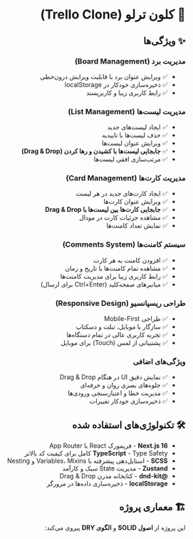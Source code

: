 <div dir="rtl">

# 🎯 کلون ترلو (Trello Clone)

## ✨ ویژگی‌ها

### مدیریت برد (Board Management)
- ✅ ویرایش عنوان برد با قابلیت ویرایش درون‌خطی
- ✅ ذخیره‌سازی خودکار در localStorage
- ✅ رابط کاربری زیبا و کاربرپسند

### مدیریت لیست‌ها (List Management)
- ✅ ایجاد لیست‌های جدید
- ✅ حذف لیست‌ها با تاییدیه
- ✅ ویرایش عنوان لیست‌ها
- ✅ **جابجایی لیست‌ها با کشیدن و رها کردن (Drag & Drop)**
- ✅ مرتب‌سازی افقی لیست‌ها

### مدیریت کارت‌ها (Card Management)
- ✅ ایجاد کارت‌های جدید در هر لیست
- ✅ ویرایش عنوان کارت‌ها
- ✅ **جابجایی کارت‌ها بین لیست‌ها با Drag & Drop**
- ✅ مشاهده جزئیات کارت در مودال
- ✅ نمایش تعداد کامنت‌ها

### سیستم کامنت‌ها (Comments System)
- ✅ افزودن کامنت به هر کارت
- ✅ مشاهده تمام کامنت‌ها با تاریخ و زمان
- ✅ رابط کاربری زیبا برای مدیریت کامنت‌ها
- ✅ میانبرهای صفحه‌کلید (Ctrl+Enter برای ارسال)

### طراحی ریسپانسیو (Responsive Design)
- ✅ طراحی Mobile-First
- ✅ سازگار با موبایل، تبلت و دسکتاپ
- ✅ تجربه کاربری عالی در تمام دستگاه‌ها
- ✅ پشتیبانی از لمس (Touch) برای موبایل

### ویژگی‌های اضافی
- ✅ نمایش دقیق UI در هنگام Drag & Drop
- ✅ جلوه‌های بصری روان و حرفه‌ای
- ✅ مدیریت خطا و اعتبارسنجی ورودی‌ها
- ✅ ذخیره‌سازی خودکار تغییرات

## 🛠️ تکنولوژی‌های استفاده شده

- **Next.js 16** - فریمورک React با App Router
- **TypeScript** - Type Safety کامل برای کیفیت کد بالاتر
- **SCSS** - استایل‌دهی پیشرفته با Variables، Mixins و Nesting
- **Zustand** - مدیریت State سبک و کارآمد
- **@dnd-kit** - کتابخانه مدرن Drag & Drop
- **localStorage** - ذخیره‌سازی داده‌ها در مرورگر

## 🏗️ معماری پروژه

این پروژه از **اصول SOLID** و **الگوی DRY** پیروی می‌کند:



